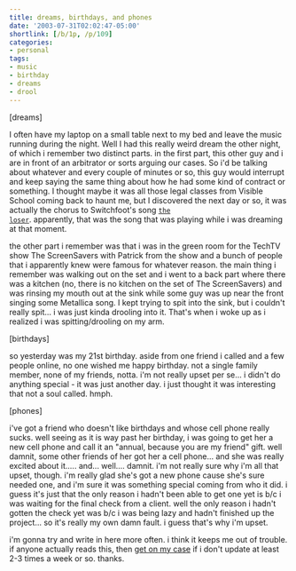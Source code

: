 ```yaml
---
title: dreams, birthdays, and phones
date: '2003-07-31T02:02:47-05:00'
shortlink: [/b/1p, /p/109]
categories:
- personal
tags:
- music
- birthday
- dreams
- drool
---
```

[dreams]

I often have my laptop on a small table next to my bed and leave the music running during the night.    Well I had this
really weird dream the other night, of which i remember two distinct parts.  in the first part, this other guy and i are
in front of an arbitrator or sorts arguing our cases. So i'd be talking about whatever and every couple of minutes or
so, this guy would interrupt and keep saying the same thing about how he had some kind of contract or something.  I
thought maybe it was all those legal classes from Visible School coming back to haunt me, but I discovered the next day
or so, it was actually the chorus to Switchfoot's song <code>[the loser][]</code>.  apparently, that was the song that
was playing while i was dreaming at that moment.

the other part i remember was that i was in the green room for the TechTV show The ScreenSavers with Patrick from the
show and a bunch of people that i apparently knew were famous for whatever reason.  the main thing i remember was
walking out on the set and i went to a back part where there was a kitchen (no, there is no kitchen on the set of The
ScreenSavers) and was rinsing my mouth out at the sink while some guy was up near the front singing some Metallica song.
I kept trying to spit into the sink, but i couldn't really spit... i was just kinda drooling into it.  That's when i
woke up as i realized i was spitting/drooling on my arm.

[the loser]: http://www.poplyrics.net/waiguo/switchfoot/008.htm

[birthdays]

so yesterday was my 21st birthday.  aside from one friend i called and a few people online, no one wished me happy
birthday.  not a single family member, none of my friends, notta.  i'm not really upset per se... i didn't do anything
special - it was just another day.  i just thought it was interesting that not a soul called. hmph.

[phones]

i've got a friend who doesn't like birthdays and whose cell phone really sucks.  well seeing as it is way past her
birthday, i was going to get her a new cell phone and call it an "annual, because you are my friend" gift.  well damnit,
some other friends of her got her a cell phone... and she was really excited about it..... and... well.... damnit.  i'm
not really sure why i'm all that upset, though.  i'm really glad she's got a new phone cause she's sure needed one, and
i'm sure it was something special coming from who it did.  i guess it's just that the only reason i hadn't been able to
get one yet is b/c i was waiting for the final check from a client.  well the only reason i hadn't gotten the check yet
was b/c i was being lazy and hadn't finished up the project... so it's really my own damn fault.  i guess that's why i'm
upset.

i'm gonna try and write in here more often.  i think it keeps me out of trouble.  if anyone actually reads this, then
[get on my case](/contact) if i don't update at least 2-3 times a week or so.  thanks.
